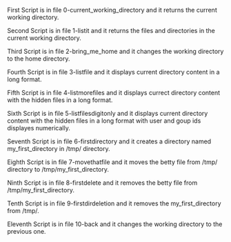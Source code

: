 First Script is in file 0-current_working_directory and it returns the current working directory.

Second Script is in file 1-listit and it returns the files and directories in the current working directory.

Third Script is in file 2-bring_me_home and it changes the working directory to the home directory.

Fourth Script is in file 3-listfile and it displays current directory content in a long format.

Fifth Script is in file 4-listmorefiles and it displays currect directory content with the hidden files in a long format.

Sixth Script is in file 5-listfilesdigitonly and it displays current directory content with the hidden files in a long format with user and goup ids displayes numerically.

Seventh Script is in file 6-firstdirectory and it creates a directory named my_first_directory in /tmp/ directory.

Eighth Script is in file 7-movethatfile and it moves the betty file from /tmp/ directory to /tmp/my_first_directory.

Ninth Script is in file 8-firstdelete and it removes the betty file from /tmp/my_first_directory.

Tenth Script is in file 9-firstdirdeletion and it removes the my_first_directory from /tmp/.

Eleventh Script is in file 10-back and it changes the working directory to the previous one.
